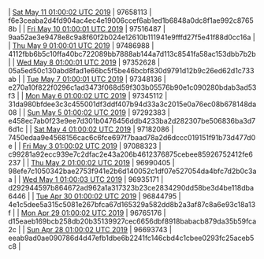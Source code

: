 | [Sat May 11 01:00:02 UTC 2019]() | 97658113 | f6e3ceaba2d4fd904ac4ec4e19006ccef6ab1ed1b6848a0dc8f1ae992c87658b | 
| [Fri May 10 01:00:01 UTC 2019](https://transfer.sh/ZofsL/trcninja-dbdump-20190510010001.tar.bz2) | 97516487 | 9aa52ae3e9478e8c9a8f60f2b024e12610b111941e9fffd27f5e41f88d0cc16a | 
| [Thu May  9 01:00:01 UTC 2019](https://transfer.sh/AW1le/trcninja-dbdump-20190509010001.tar.bz2) | 97486988 | 4112fbb6b5c10ffa40bc722089bb7888ab144a7d113c8541fa58ac153dbb7b2b | 
| [Wed May  8 01:00:01 UTC 2019](https://transfer.sh/TzsJQ/trcninja-dbdump-20190508010001.tar.bz2) | 97352628 | 05a5ed50c130abd8fad1e66bc5f5be46bcbf830d9791d12b9c26ed62d1c733ab | 
| [Tue May  7 01:00:01 UTC 2019](https://transfer.sh/RmSGX/trcninja-dbdump-20190507010001.tar.bz2) | 97348136 | e270a10f822f0296c1ad3473f068d59f303b05576b90e1c090280bdab3ad53f3 | 
| [Mon May  6 01:00:02 UTC 2019](https://transfer.sh/g3PMq/trcninja-dbdump-20190506010002.tar.bz2) | 97345112 | 31da980bfdee3c3c455001df3ddf407b94d33a3c2015e0a76ec08b678148da08 | 
| [Sun May  5 01:00:02 UTC 2019](https://transfer.sh/3RE4f/trcninja-dbdump-20190505010002.tar.bz2) | 97292383 | e458ec7ab0f23e9ee7d301b0476456ddb4233ba2d282307be506836ba3d76d1c | 
| [Sat May  4 01:00:02 UTC 2019](https://transfer.sh/10Lurx/trcninja-dbdump-20190504010002.tar.bz2) | 97182086 | 7450edaa9e4568156cac6c6fce697f7baad78a2d6dccc019151f91b73d477d0e | 
| [Fri May  3 01:00:02 UTC 2019](https://transfer.sh/xAFl4/trcninja-dbdump-20190503010002.tar.bz2) | 97088323 | c99281a92ecc939e7c2dfac2e43a206b4612376875cebee85926752412fe6237 | 
| [Thu May  2 01:00:02 UTC 2019](https://transfer.sh/11FacZ/trcninja-dbdump-20190502010002.tar.bz2) | 96990405 | 98efe7c1050342bae2753f941e2b6d140052c1df07e527054da4bfc7d2b0c3aa | 
| [Wed May  1 01:00:03 UTC 2019](https://transfer.sh/WvFQn/trcninja-dbdump-20190501010003.tar.bz2) | 96935171 | d292944597b864672ad962a1a317323b23ce2834290dd58be3d4be118dba6446 | 
| [Tue Apr 30 01:00:02 UTC 2019](https://transfer.sh/DVjF2/trcninja-dbdump-20190430010002.tar.bz2) | 96844795 | 4e1c5dee5a315c5081e267bfca67d165329a582dd8b2a3af87c8a6e93c18a13f | 
| [Mon Apr 29 01:00:02 UTC 2019](https://transfer.sh/14Z0FE/trcninja-dbdump-20190429010002.tar.bz2) | 96765176 | d15eaeb169bcb258db20b35139927cec6656dbf8918babacb879da35b59fca2c | 
| [Sun Apr 28 01:00:02 UTC 2019]() | 96693743 | eeab9ad0ae090786d4d47efb1dbe6b2241fc146cbd4c1cbee0293fc25aceb5c8 | 

